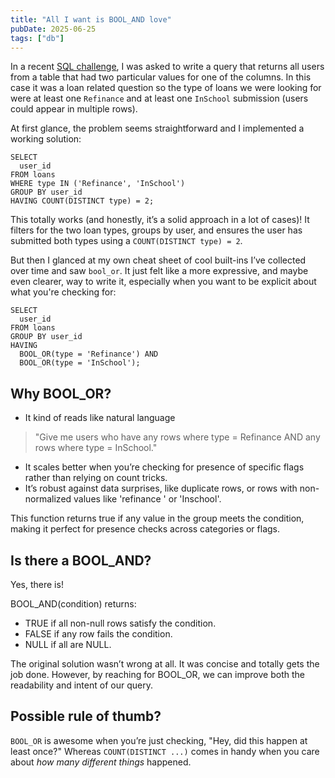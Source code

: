```yaml
---
title: "All I want is BOOL_AND love"
pubDate: 2025-06-25
tags: ["db"]
---
```


In a recent [SQL challenge](https://platform.stratascratch.com/coding/2002-submission-types?code_type=1), I was asked to
write a query that returns all users from a table that had two particular values for one of the columns. In this case it
was a loan related question so the type of loans we were looking for were at least one `Refinance` and at least one 
`InSchool` submission (users could appear in multiple rows).

At first glance, the problem seems straightforward and I implemented a working solution:

```postgresql
SELECT
  user_id
FROM loans
WHERE type IN ('Refinance', 'InSchool')
GROUP BY user_id
HAVING COUNT(DISTINCT type) = 2;
```

This totally works (and honestly, it’s a solid approach in a lot of cases)! It filters for the two loan types, groups by
user, and ensures the user has submitted both types using a `COUNT(DISTINCT type) = 2`.

But then I glanced at my own cheat sheet of cool built-ins I’ve collected over time and saw `bool_or`. It just felt like
a more expressive, and maybe even clearer, way to write it, especially when you want to be explicit about what you're
checking for:

```postgresql
SELECT
  user_id
FROM loans
GROUP BY user_id
HAVING
  BOOL_OR(type = 'Refinance') AND
  BOOL_OR(type = 'InSchool');
```

## Why BOOL_OR?

 * It kind of reads like natural language
 > "Give me users who have any rows where type = Refinance AND any rows where type = InSchool."
 * It scales better when you’re checking for presence of specific flags rather than relying on count tricks.
 * It’s robust against data surprises, like duplicate rows, or rows with non-normalized values like 'refinance ' or 'Inschool'.

This function returns true if any value in the group meets the condition, making it perfect for presence checks across
categories or flags.

## Is there a BOOL_AND?

Yes, there is!

BOOL_AND(condition) returns:
 * TRUE if all non-null rows satisfy the condition.
 * FALSE if any row fails the condition.
 * NULL if all are NULL.

The original solution wasn’t wrong at all. It was concise and totally gets the job done. However, by reaching for
BOOL_OR, we can improve both the readability and intent of our query.

## Possible rule of thumb?

`BOOL_OR` is awesome when you’re just checking, "Hey, did this happen at least once?" Whereas `COUNT(DISTINCT ...)`
comes in handy when you care about *how many different things* happened.